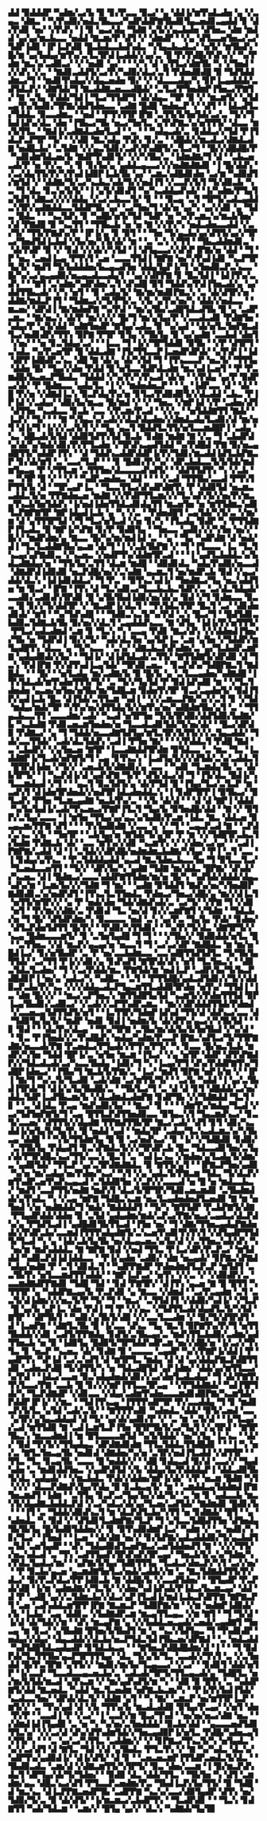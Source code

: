 ▟▟▝▉▟▟▟▛▝▚▟▆▞▃▞▙▝▉▝▊▞▛▃▃▝▉▃▞▝▄▝▟▟▐▞▆▜▚▟▃▟▅▝▄▝▞▃▄▃▝▟▇▃▝▝▚▜▚▟▉▞▅▟▃▜▙▃▃▞▚▟▛▟▟▛▇▜▙▟▊▜▄▃▅▟▊▃▄▟▟▝▊▝▟▞▛▟▊▝▅▞▝▞▛▟▚▝▐▝▉▝▄▃▞▟▄▝▜▟▇▝▄▜▞▞▄▃▙▟▅▝▟▜▅▃▝▟▆▝▆▟▟▝▄▞▄▞▆▃▙▃▃▝▅▟▟▝▇▃▆▞▛▝▟▜▝▞▝▟▆▟▛▝▝▞▄▝▟▜▃▃▅▜▅▃▞▃▞▜▟▛▐▟▉▝▐▛▐▃▛▟▉▝█▃▙▟▃▃▙▟▚▟▃▝▚▜▄▃▙▃▟▃▞▝▅▜▞▝▆▜▙▟▚▝█▞▆▝▄▞▙▟▄▞▆▜▚▞▃▜▃▜▛▟▐▃▟▟▞▞▄▞▃▝█▝▛▞▛▟█▞▛▟▚▞▞▝▚▞▛▟▆▝▆▃▚▞▃▟▉▃▞▝▞▝▅▟▊▝▄▞▝▝▝▞▚▝▟▝▄▜▜▃▞▟▆▜▙▝▚▝▞▜▅▟▝▞▞▟▚▝▞▃▝▝▇▟▊▃▟▟▜▞▃▞▛▞▚▟▉▞▟▃▞▃▜▝▛▟▅▟▉▟█▝▉▝▜▟▜▟▟▟▆▃▞▜▝▝▆▟▊▜▚▟▄▞▞▟▄▃▅▟▅▝▉▞▝▞▝▟▃▃▃▟▄▞▚▝▊▛▐▃▄▟▟▟▞▃▟▜▟▃▛▞▝▟▇▜▟▞▜▝▇▃▟▟▇▃▅▃▃▟█▟▞▝▃▜▃▞▛▜▅▟▆▛▐▜▅▃▞▛▇▜▞▝▇▝▃▜▄▝▛▟▟▞▜▟▐▝▜▃▞▜▜▟▛▜▝▟▞▟▄▃▝▜▛▝▉▝▞▝▆▃▆▜▞▝▄▜▟▃▄▜▚▞▙▟▊▞▜▛▇▞▟▟▜▟▅▃▃▝▃▟▇▝█▟█▝▅▟▅▃▛▝▞▝▟▜▝▝▐▟▃▟▜▃▞▜▟▟▃▝▉▃▃▟▆▃▝▝▅▟▝▝▛▜▚▜▜▛▐▛▇▝▃▜▜▞▙▜▅▜▟▞▃▞▃▝▜▞▞▜▙▟▐▟▚▞▟▃▝▟▅▝▐▜▙▃▞▜▙▝▅▃▞▜▅▜▃▝▄▜▚▛▇▃▚▞▅▜▜▜▞▝▟▃▃▝▆▞▙▜▜▃▝▝▇▟▐▞▃▟▇▟▃▟▅▜▃▟▝▝▃▝▝▝▚▟▄▃▟▞▃▝▊▟▟▃▞▞▜▟▝▛▐▜▟▃▛▃▛▜▛▝▜▞▝▝▞▟▉▝▇▃▚▟▄▝▛▟▚▝▊▞▃▝▝▟█▟▞▞▆▃▟▃▞▟▇▟▃▟▇▝▅▟█▃▙▞▝▃▜▟▇▝▞▞▄▃▜▟▊▞▃▟▚▜▚▟█▜▞▃▜▃▞▜▝▝█▞▞▟█▟█▞▛▝▚▟▊▟▆▜▟▃▅▞▙▝▇▟▛▜▚▟▊▜▞▝▞▞▚▜▙▞▃▝▐▟▆▟▇▞▜▝▟▝▝▃▙▃▅▃▟▞▛▝▅▝▛▞▃▝▚▝▊▝▊▞▙▞▄▝▄▟▟▃▄▃▃▞▞▞▅▟▇▟▇▟▊▝▐▝█▞▟▟▚▝▞▃▞▟▄▜▜▞▛▞▚▜▚▟▐▟▉▛▐▃▙▜▙▝▄▞▝▃▆▃▚▟█▟▊▟▅▝▃▞▆▝▚▟▉▟▜▞▆▜▟▝▞▝▟▟▇▞▜▞▃▞▚▃▙▃▚▟▞▜▞▞▅▟▐▜▝▞▃▃▛▞▙▜▝▜▞▟▉▃▙▝▚▃▝▜▝▟▃▝▊▃▚▞▙▜▞▝▐▝▄▜▞▟▊▟▜▝▚▞▚▃▟▟▄▟▚▟▞▝▐▞▚▟▆▞▛▜▄▜▄▜▟▜▝▟▇▃▞▞▞▞▟▟▄▝▞▃▞▃▙▃▃▜▞▝▊▝▝▝▉▃▄▝▃▜▝▜▛▜▞▃▟▃▄▟▟▃▚▜▛▞▄▟▇▟▟▃▃▜▟▟▛▜▙▝▄▞▝▃▞▜▅▞▜▝▟▞▅▝▄▞▚▝▄▞▞▟▊▝▄▝▜▟▃▝█▟▃▝▝▝▚▃▜▟▚▝▊▝▚▟█▞▅▜▞▜▟▝▜▟▛▝▅▝▚▞▛▃▆▃▚▞▆▃▙▜▅▞▞▟▝▛▇▟█▝▉▝▚▃▜▜▝▝▜▜▙▃▙▝▅▝▅▝▇▝▞▞▛▞▚▝▅▟▃▟▅▃▃▟▟▝▞▃▞▜▞▝▜▜▞▛▇▟▚▞▛▝▐▛▐▞▄▝▊▝▉▜▝▝▝▜▅▝▜▞▄▃▙▞▄▞▟▜▜▞▄▞▞▜▛▃▞▜▅▟▜▟▐▃▙▟▝▞▙▞▅▞▚▜▞▟▞▝▆▝▝▃▝▃▚▝▞▜▜▝▝▜▙▃▟▟▆▟▊▃▝▝▟▞▛▟▛▝▉▝▞▝▊▟▝▞▞▟▞▞▚▜▟▝▐▝▟▜▄▃▃▞▞▟▚▛▐▛▇▞▅▝▟▟▝▝▜▝▛▝▅▃▝▃▅▟▐▃▄▝▛▜▚▜▝▃▅▝▃▃▃▜▜▟▐▝▇▛▇▝▅▞▚▜▚▟▐▟▊▝▚▃▛▜▛▜▄▜▞▝▆▟▜▝▜▞▙▟▟▟▅▞▙▃▄▃▟▜▅▝▟▟▄▜▄▛▐▞▜▝▄▜▅▟▉▃▛▃▚▃▃▝█▞▚▞▃▞▄▃▄▟▉▞▅▃▄▃▟▃▃▟▄▜▝▝▄▞▞▟▛▛▇▝▊▝█▃▜▟▐▝▐▟▐▜▚▞▃▟▚▝▝▝▇▜▝▃▚▟▆▞▚▟▛▟▅▞▃▜▝▟▚▟█▝▉▜▝▜▟▟▚▞▛▟▐▜▅▃▟▞▄▝▄▞▟▟▜▜▙▃▟▞▝▞▚▝▅▜▝▝▉▝▃▟▄▜▞▝▇▞▆▞▆▟▊▛▇▃▚▝▃▝▟▞▟▜▛▞▅▝▟▟▇▞▆▟▃▛▐▜▝▝▜▟▆▃▞▞▜▞▛▜▞▃▝▞▙▝▄▜▚▞▅▞▚▝▟▟▞▞▅▟▃▃▝▝▆▃▅▞▝▟▛▟▐▝▇▞▆▟▅▛▇▝▚▞▛▟▝▝▆▞▄▜▙▞▃▟█▜▟▃▟▜▙▝█▝▄▝▃▟▛▃▆▃▝▝▇▞▅▃▚▝▟▞▛▝▆▞▞▞▞▝█▞▜▝▆▞▄▜▄▞▛▝▞▃▃▟▃▟▊▝▛▟▇▜▅▝▚▟▄▞▛▝▄▜▞▟▟▝▚▟▇▜▅▟▛▝▇▜▄▞▃▟▃▝▉▝▚▞▄▟▝▝▟▞▅▜▃▜▅▛▇▃▟▜▃▞▅▟▊▟▛▞▜▜▚▝▉▛▇▝▛▜▛▝▊▜▄▝▞▜▙▜▄▝▉▝▄▞▄▟▇▝▃▃▙▟▝▟▅▜▝▞▅▞▝▝▅▝▊▃▜▟▄▞▃▞▝▝▐▃▃▝▜▝▐▞▞▜▛▜▟▟▊▝▉▜▙▝▝▞▛▝▟▜▛▜▝▃▚▟▃▝▚▞▛▃▅▜▛▝█▝▟▟▃▟▇▝▐▜▞▜▜▃▃▛▐▃▅▟▛▟▛▟▞▝▄▜▚▛▐▝▐▟▝▟▛▛▐▟█▟▛▃▚▃▝▟█▝▇▝▟▞▄▝▟▞▚▜▟▝▜▝▐▜▚▃▃▃▛▝▅▃▜▞▝▜▜▜▄▝▟▟▅▝█▞▝▜▄▞▞▟▅▝▛▟▟▝█▝▅▜▃▃▜▟▛▟▃▟▆▝▆▃▚▟▐▃▅▜▝▝▛▝▛▃▆▟█▞▙▃▅▃▛▜▙▟▃▝▜▟▟▟▝▞▚▞▛▞▚▜▚▃▟▝▟▞▅▝▝▞▛▟▄▝▄▞▛▝▉▟▛▃▞▟▞▝▛▝█▟▆▃▃▝▄▟▄▜▃▝▐▝▞▝▆▟▅▟▅▃▛▝▝▝▄▝▐▟▛▃▃▝▟▝▝▟▞▝█▝▛▞▅▝▞▟▇▟▐▃▚▝▉▃▛▟▄▜▚▞▅▝▊▜▃▞▛▟▉▟▉▜▞▞▟▃▟▟▝▃▙▃▝▛▐▛▐▟▝▞▃▟▄▞▝▟▉▞▙▞▆▃▄▝█▞▆▟▝▞▝▞▝▜▅▃▝▞▆▛▐▟▝▞▛▝▃▟▅▞▟▜▝▟▜▜▅▝▚▃▟▃▃▝▊▃▙▝▃▃▝▞▛▃▆▞▛▃▟▝▝▞▞▃▝▝▅▜▟▟▇▜▜▝▇▟▞▝▐▃▛▞▝▜▞▝▝▝▇▝▚▜▄▃▚▞▃▟▞▞▟▃▛▟▄▟▅▞▞▟▆▟▃▟▄▜▃▟▊▞▟▝▆▞▅▜▝▟▐▞▜▝▐▞▞▞▃▞▙▜▝▞▝▜▄▝▄▃▜▝█▟▟▜▃▜▜▞▅▜▃▃▆▟█▛▐▝▃▟▄▝▚▃▝▟█▃▟▞▙▜▟▝▟▟▉▜▟▜▚▜▟▝▉▃▙▝▊▟▇▝▆▟▇▝▇▝▞▃▝▜▝▃▙▟▛▟▚▞▟▞▚▞▆▟▞▟▊▞▛▞▛▜▃▟▅▝▞▜▛▟▚▃▄▟▜▟▟▝▚▞▛▟█▟▝▛▇▝▉▞▅▃▄▟█▜▜▞▚▟▟▛▐▜▚▝▝▟▝▜▟▟▚▃▟▟▛▟▟▛▐▞▛▞▜▟▊▞▆▃▟▟▐▟▜▃▙▛▇▃▛▝▊▞▟▞▆▜▝▃▝▃▃▞▜▃▛▝▝▝▊▝█▟▊▞▛▞▚▞▝▟▛▃▙▟▃▃▜▞▙▜▟▞▆▟▆▜▄▃▄▝▛▝▞▜▜▃▆▝▃▜▜▜▅▞▟▃▃▃▃▟▚▟▜▞▝▝▟▟▜▜▟▜▚▝▚▝▞▃▙▝▃▝▚▜▛▝█▝▞▝▝▞▝▝▚▟▛▃▅▟▅▃▝▟▟▝▝▝▝▞▃▟▝▜▜▜▙▞▃▃▟▝▛▜▚▜▛▜▜▞▙▝▟▝▝▜▛▃▄▛▐▃▝▝▜▃▃▜▜▃▞▟▚▟▛▟▇▜▚▝▛▝▟▟▉▜▟▝▅▃▆▃▃▟▟▃▜▞▅▝▛▛▇▟▅▃▅▝▆▟▇▝▞▞▛▟▛▜▜▃▆▞▞▞▜▃▚▟▚▜▞▞▅▞▛▞▆▃▄▜▚▃▙▜▅▜▟▟▚▝▐▞▅▟▐▟▅▜▜▟▃▟▊▟▄▜▜▝▆▃▅▜▅▝▅▝▆▜▜▟▆▃▚▟▊▜▃▛▇▛▇▜▛▝▇▛▐▟▄▟▐▃▙▝▄▝▚▝▞▃▝▝▛▟▅▟█▜▝▃▄▜▟▞▚▜▞▃▝▞▆▞▆▝▟▝▄▜▜▜▛▜▟▝▞▜▝▜▃▞▅▜▃▟▝▞▅▝▊▞▚▝▐▜▃▟▄▝▉▟▛▝▚▝▛▜▜▟▇▛▐▜▃▟▃▝█▝▇▛▐▞▚▛▇▝▊▞▛▝▉▟▉▜▄▝▝▜▅▃▃▝▄▟▊▞▞▞▚▜▅▝▅▞▞▝█▞▞▝▆▟▛▟▆▞▄▝▇▃▃▝█▞▚▞▆▞▆▟▐▟▝▃▝▝▄▝▝▜▄▝▚▟▛▟▇▝▟▝▅▟▞▟▐▝▜▃▜▃▟▟▇▜▙▞▄▃▆▝▟▞▜▝▐▝▞▃▙▜▙▛▇▝▞▝▜▝▐▜▃▃▃▝▐▃▝▜▃▜▚▃▄▞▄▛▇▟▊▃▝▞▚▃▅▃▝▞▅▟▛▜▚▞▟▟▆▜▛▃▟▝▝▝▐▝▄▟▜▃▙▟▟▃▚▞▙▟▃▟▇▟▄▞▅▝▝▜▜▞▙▞▃▜▜▝▟▃▆▝▆▟█▝▝▟▉▟▊▟▃▝▚▟▄▜▚▟▉▞▅▃▃▟▝▟▇▟▛▟▐▟▉▟▉▝▅▃▛▟█▞▅▞▞▃▚▟▇▝▄▃▆▃▜▝▅▞▆▟▛▃▙▝▉▟▝▞▄▃▞▟▟▞▟▃▚▝▐▟▐▟▊▟▟▃▞▝▜▝▛▃▝▝▉▜▚▃▚▟▐▞▝▜▅▟▇▃▞▜▄▝▅▃▚▟▟▜▅▝▆▝▉▃▞▝▐▛▇▝▐▜▚▝▟▝▜▃▚▟▊▃▞▜▃▃▙▃▙▃▜▟▛▞▃▝▃▞▟▃▜▟▄▟▞▃▃▟▊▞▃▟▊▟▚▜▛▟▊▝█▝▄▜▙▜▙▟▐▟▉▞▅▞▟▞▄▝▉▟▝▞▜▝▊▟▆▃▃▝▉▃▃▝█▝▊▞▞▜▞▟▟▜▛▝▞▝▇▃▟▛▐▞▟▃▜▝▝▜▚▜▟▃▜▜▛▝█▃▜▝▃▞▝▟▊▟▅▟▊▟▞▝▆▜▝▝▚▞▜▟▚▟█▝▝▝▜▟▉▃▚▃▜▞▚▞▛▟▝▃▚▝█▃▞▜▝▝█▟▜▟▊▃▙▟▉▃▜▟▇▃▙▜▙▝▉▞▅▞▞▟▃▜▝▃▄▟▟▟▚▃▃▝▇▝▟▜▄▝▐▟▐▞▛▞▅▜▜▜▞▝▛▜▃▞▄▟▃▟▆▟▝▃▆▝▊▝▜▃▚▝▚▝▃▃▄▝▛▟▊▝▇▃▞▟▚▝▞▞▟▟▅▟▐▜▅▞▞▜▙▝▅▝▜▟▛▟▐▝▉▞▞▜▞▝▚▟▞▟▃▜▅▝▄▞▙▛▐▃▝▃▆▝▄▜▅▝▞▜▟▟▛▞▆▜▄▟█▜▚▝▟▃▃▝▄▝▜▞▚▃▃▝▝▃▚▞▝▟▇▃▙▃▛▟▚▟▆▞▃▝▄▞▜▃▙▟▛▃▆▛▇▝▄▟▄▟▉▟▞▞▙▞▝▝▜▟▐▞▝▟▐▟▜▟▃▟▞▃▜▜▞▝▇▜▜▟▇▜▞▟▛▟▉▝▟▝▜▃▚▝▛▟▐▛▇▝▛▞▟▜▚▟▐▃▄▜▟▞▝▜▛▟▊▃▅▃▝▝▊▃▛▟▚▞▜▟█▛▇▃▜▝▇▟█▟▃▝▝▝█▞▝▝▅▜▃▟▄▝▆▞▃▟▇▞▙▝▉▝█▞▙▝▄▝▃▜▃▃▄▟▅▞▚▟▇▟█▝▐▜▚▜▟▃▟▞▆▜▚▟▅▜▜▜▞▜▞▝▃▝▜▞▞▜▄▜▟▝▛▝▉▟▐▟▚▟▉▝▆▝▝▞▜▃▜▟▅▟▅▝▄▃▅▞▅▜▅▞▅▜▙▞▆▞▜▟█▃▆▝▉▟▅▜▚▜▛▝▊▃▞▃▄▟▅▜▞▝▉▟▐▜▛▞▄▟▐▃▙▝█▃▝▟▐▜▟▞▃▜▜▃▆▝▚▟▐▝▝▞▞▃▆▃▃▛▇▞▚▞▞▃▜▝▊▝▞▜▟▝▆▟▄▞▆▟▞▜▛▝▚▜▚▞▅▞▟▜▜▟▄▜▞▞▆▜▚▞▅▞▚▟█▟▆▜▙▞▄▜▝▃▝▝▜▜▄▃▙▃▃▜▜▝▃▃▃▟▆▞▃▟▞▝▚▃▟▝▅▜▛▜▅▝▜▞▙▜▛▟▉▞▟▟▜▟▉▞▙▟▇▞▙▝▚▃▙▟▇▝▛▟▊▃▅▃▆▜▅▟▅▞▅▝▜▃▃▟▃▟▊▜▟▞▜▞▅▞▟▞▝▝█▃▞▟▛▟▉▝▛▟▇▃▞▝▄▝▜▝▜▟▟▞▅▃▃▟▇▜▟▜▄▞▆▜▃▜▛▞▙▜▜▞▞▞▃▜▄▃▟▟▞▝▜▟▞▃▃▜▜▟▞▝▃▟▞▟▃▜▟▟▚▝▃▟▐▝▛▜▅▝▇▞▝▝▝▞▛▟▟▃▜▝▛▟█▝▇▟▝▃▝▃▙▟▛▞▝▞▄▜▅▃▅▝▇▜▛▝▐▃▃▟▇▟▟▜▛▟▆▝▉▜▟▃▃▝▃▝▆▃▝▜▃▝▐▃▟▟▇▛▐▞▜▃▟▞▅▛▇▜▞▜▝▃▄▝▊▜▚▃▚▝▐▃▟▜▄▜▞▞▞▟▜▟▞▃▚▞▃▟▟▃▜▝█▜▛▟▐▟▅▝▞▜▞▞▝▃▅▃▙▜▞▟▇▟▊▞▄▝▃▃▝▝▚▟▊▝▜▃▆▟▄▜▙▝▃▝▟▞▙▜▛▜▞▝▐▝▚▃▛▟▐▞▟▝▄▟▚▛▇▝▜▞▛▝▟▜▞▟▃▞▟▝▜▝▐▜▞▟▃▝█▟▐▞▚▜▃▃▆▟▄▟▝▞▜▝▝▝▄▃▜▝▉▃▜▟▜▞▄▝▟▞▛▜▟▝█▝▐▜▄▞▜▃▞▃▜▃▛▝▆▝▃▟▚▜▝▟▐▟▅▜▛▟▅▟▞▞▅▟▜▛▐▟▃▟▅▟▟▃▚▝▐▝▊▟▛▜▛▛▐▝▉▜▙▃▞▝▉▜▃▟▚▝▛▜▅▝▜▃▆▃▄▟▇▝▅▃▙▜▚▞▃▝▝▞▙▝▟▞▟▝▝▝▟▝▟▝▇▛▐▝▟▟▟▝▚▞▙▞▙▟▐▞▃▟▞▜▚▃▅▃▞▛▇▛▐▜▃▜▝▜▄▞▙▝▉▜▅▟█▞▟▟▝▝▇▝▞▝▉▜▛▞▃▜▄▞▃▃▃▝▐▝▆▜▅▝▜▜▄▞▄▞▄▃▚▞▙▟▉▞▛▃▆▝▐▟▃▝▇▃▝▟▟▃▅▝▉▃▄▃▆▞▛▛▇▝▟▜▝▝▝▝▛▞▙▟▉▟▇▝▞▃▃▝▄▝▞▝▜▝▝▃▄▃▛▃▟▝▇▝▝▃▛▟▞▃▚▃▝▞▙▝▝▜▅▜▛▝▝▃▙▜▄▞▅▝▇▜▟▞▜▞▄▜▛▝▛▝▆▝▞▞▜▟█▜▛▃▙▃▜▞▙▟▆▝▛▟▇▃▙▝▟▞▝▃▃▝▆▜▚▞▞▟▊▝▚▃▆▜▚▝▞▝▞▟▅▞▃▞▄▞▝▝▃▟▐▛▇▛▇▞▃▟▟▝▟▝▐▝▃▜▟▞▞▟▛▟█▞▅▟▆▟▆▃▙▟▇▞▚▜▄▞▝▛▐▝▃▜▝▃▃▝▐▝▊▟▄▞▄▜▚▃▝▝▛▃▜▟▟▟▄▟▟▝▄▃▟▝▇▃▜▟▅▃▙▃▃▜▅▝▜▝▉▜▃▃▜▃▞▝▜▃▅▟▃▃▅▜▜▝▝▜▞▞▝▟▛▞▙▞▚▝▄▟▇▝▜▟▇▝▆▞▟▟▃▝█▛▇▞▝▟▚▟▞▞▚▃▅▃▝▟▐▝█▟▆▃▞▃▃▃▚▟▟▛▇▜▜▟▆▞▆▞▅▝█▞▚▝▚▟▜▟▞▟▟▟▞▟▄▃▚▟▚▞▆▝▐▃▆▞▙▞▞▞▜▟▇▝▜▝▆▞▝▝▄▟▇▝▉▜▟▟▜▝▇▟▚▞▅▞▚▜▅▟▉▛▇▟▉▟▊▃▚▞▅▟▛▟▜▝▐▜▚▃▜▃▜▜▅▟▃▝▛▟▅▃▞▜▅▃▞▟█▞▄▝▆▞▞▟▐▃▜▝▅▜▜▞▆▜▛▞▞▝▄▝▛▝▅▟▞▟▅▝▜▟▞▟▇▟▚▟▞▃▝▃▞▜▞▝▞▛▇▝▜▝▞▟▊▝▅▜▝▝▛▞▆▞▞▟▇▞▃▝▛▟▊▟▝▜▃▝▅▞▟▝▊▞▞▃▆▛▇▜▝▞▜▟▆▝▝▜▟▃▙▞▅▝▜▝█▞▝▟▜▟▛▟▆▞▚▝▉▃▃▃▃▝▅▟▝▃▚▝▄▞▛▃▝▜▄▜▄▝▛▟▞▝▊▟▅▞▝▟▜▃▛▟▅▜▟▜▜▝█▞▛▞▝▝▛▟▉▞▚▜▜▟▊▞▝▝▚▞▛▞▜▞▟▃▝▟▇▜▛▜▞▞▚▃▄▝█▟▆▃▃▃▆▜▞▝▊▝▃▜▅▜▄▟█▝▜▝▜▝▝▝▞▜▙▞▞▝▉▟▉▟▟▞▅▜▃▝█▝▝▃▜▜▅▃▝▞▟▝▆▃▛▞▄▃▄▞▅▝▅▃▃▜▝▜▝▃▞▃▞▟▛▝▇▟█▟▃▝▆▝▆▞▅▝█▟▐▃▞▝▊▞▅▜▙▟▛▝▃▝▛▝▅▞▃▃▙▟▆▃▃▝▃▃▚▟█▜▜▟▜▟▜▃▝▜▞▜▙▜▄▜▜▟▞▝▃▞▜▜▝▛▐▞▞▟▊▞▄▝▊▟▚▟▜▝▇▜▛▟▞▟▚▝▅▜▝▜▃▜▅▃▚▝▝▟▉▃▜▟▃▜▃▟▅▞▝▜▝▞▃▞▛▟▟▞▆▃▝▛▇▜▟▞▆▝▅▟▐▃▛▝▃▟▛▞▙▞▜▞▙▃▛▟█▟▊▛▐▝▅▞▄▝▄▟▃▞▚▝▚▟█▃▝▝▃▜▝▝▛▜▜▟█▞▄▟▃▟▜▟▊▞▞▜▞▞▟▟▉▃▛▃▙▞▛▞▚▃▝▞▞▞▟▟▄▃▟▃▛▜▄▃▆▜▜▃▟▟▉▜▛▟▅▝▅▜▚▞▝▜▜▟▐▝▐▃▝▟▆▝█▞▞▞▝▝▆▃▞▃▛▜▅▃▚▝▇▜▜▟█▜▄▜▟▝▚▃▆▜▞▞▛▟▅▜▜▜▟▝▉▛▐▃▄▜▙▟▊▞▃▟▉▃▞▝▞▃▟▞▞▃▛▜▚▟▛▃▆▃▝▝▆▞▞▟▛▟▟▟▜▜▟▞▛▟▅▟▝▞▃▃▅▃▄▜▟▜▜▟▜▞▅▜▝▝▐▃▜▜▛▞▜▟▅▛▐▟▚▟▝▜▜▞▟▝▟▟▚▃▞▃▃▝▟▝▜▟▉▜▄▜▄▜▞▝▆▟▛▝▅▟▊▝▉▟▐▝▅▟▆▞▙▝▟▞▟▜▚▞▄▃▞▞▚▜▙▜▟▝▝▝▊▝▉▟▝▝▝▟▄▜▚▞▟▃▄▝▝▜▚▞▜▛▇▝▃▜▙▞▆▞▟▞▙▞▙▜▅▜▙▟▝▞▚▞▟▝▝▝▊▃▝▛▐▜▅▟▞▞▃▜▚▟█▟▚▝▅▟▄▞▚▟▆▞▛▃▃▛▐▛▇▃▚▟▜▃▞▜▞▜▜▛▇▟▇▞▅▃▃▟▞▛▇▝▛▃▅▟▃▞▛▜▄▟▞▞▛▜▚▞▛▜▞▝▚▝▊▃▃▝█▞▅▃▜▃▙▝▆▟▛▞▚▜▅▝▜▟▟▝█▛▐▞▃▝▅▜▅▝▆▃▆▝▐▜▃▞▝▞▄▝▅▜▛▝▟▟▛▝▟▜▚▛▇▟▛▞▞▜▟▃▟▃▟▞▃▞▚▃▃▜▙▟▄▝▐▟▊▞▜▝▚▝▐▃▄▞▛▜▝▟▚▞▛▟▟▛▇▜▚▞▜▟█▛▐▟▅▃▞▝▐▜▙▞▜▝▇▃▙▜▞▛▇▞▃▝▐▃▞▝▆▟▜▝▉▛▇▝▅▛▐▞▆▝▞▝▐▛▐▝▇▞▜▝▚▞▃▜▞▜▃▟▉▝▃▟▞▟▇▝▃▞▆▜▜▞▜▞▝▝▃▞▙▝▚▟▟▝▐▝▄▞▃▜▙▟▐▜▛▟▞▜▝▟▐▞▄▜▄▜▙▟█▞▃▝▝▜▙▜▃▞▜▝▃▝▟▝▟▝▊▜▝▟█▟▟▞▃▞▅▞▟▟▃▜▟▛▐▃▟▜▙▃▆▞▙▝▞▟▃▟▆▟▃▟▅▛▇▝▊▟▛▜▙▝▞▞▜▟▇▟▟▝▜▃▜▝▊▝▝▃▝▟▐▟▃▝▛▃▄▝▆▟▚▟▉▞▙▞▝▝▇▃▞▝▊▝▝▝▝▟▆▜▚▞▆▟▄▞▜▃▟▝▞▃▞▜▟▜▅▛▇▜▞▜▝▃▄▝█▜▜▃▛▟▜▜▅▟▉▃▃▝▉▜▄▃▚▜▝▜▄▃▆▟▚▃▞▝▊▃▜▞▃▃▅▞▝▟▜▜▜▞▞▟▄▟▇▝▛▛▇▟▜▜▙▜▛▝▇▃▞▃▟▞▝▟▜▝▊▜▝▟▊▞▚▃▟▟▐▞▅▜▄▜▞▜▄▜▚▝█▝▅▟▟▝▄▟▝▝▆▟▄▜▛▝▃▟▄▞▜▃▚▃▟▃▆▃▚▞▚▜▙▃▄▝▟▟█▝▝▝▚▜▞▜▜▟▆▜▄▝█▝▉▝▃▞▅▟▚▃▞▝▊▝▐▞▝▞▜▟█▟▉▝▊▟▉▞▝▃▜▜▙▜▄▝▛▟▄▟▜▝▊▃▚▛▇▟▃▜▞▞▞▜▛▟▛▃▙▝█▃▝▜▟▃▃▟▊▜▅▞▃▜▄▞▟▞▛▜▛▟█▃▚▃▞▜▜▞▃▃▚▝█▃▜▝▃▝▚▟▐▃▚▃▝▞▆▟▅▞▄▜▃▟▄▜▞▟▆▞▃▝▄▟▉▜▟▞▝▜▜▃▛▝▄▞▃▜▛▟▇▟▇▟▃▝▉▝▇▜▜▞▄▜▝▝▐▛▇▃▛▜▅▞▄▟▉▝▚▞▅▝▆▞▃▟▄▞▅▞▛▟▅▞▚▃▞▝▚▜▝▞▄▝▄▟▃▜▞▛▇▃▆▝▜▟▃▝▜▞▟▃▛▞▆▜▚▟▛▃▅▜▚▟▚▃▄▃▟▝▃▜▟▟▉▜▅▝▞▃▛▞▞▃▃▃▟▝▅▝█▝▅▝▆▟▃▃▙▃▞▝▆▟▜▝▃▃▛▜▜▞▅▟▇▝▆▟▚▜▝▟▃▞▙▜▛▜▛▞▜▟▊▃▅▃▆▟▊▝▃▜▙▟▆▟▟▞▄▜▚▟▃▝▚▝▞▃▄▝▆▛▇▝▜▟█▃▚▃▆▝▅▃▜▃▄▟▅▟▅▟▜▃▅▟▉▝▇▝▆▝▅▜▅▟▝▞▅▝▅▟▇▟▟▞▜▝▆▟▞▝▇▟▟▟▟▜▝▝▜▞▚▝▇▜▜▟▛▝▛▃▙▛▇▜▞▟▇▝▛▜▄▟▛▟▟▞▟▟▅▝▉▝▃▜▟▝▄▟▄▟▆▞▆▟▞▃▛▃▞▛▇▞▅▃▞▃▄▟▃▞▟▃▛▟▚▞▄▝▛▜▟▜▃▟▐▝▄▟█▟▊▜▙▜▜▃▟▝▐▜▅▝▅▞▝▜▝▟▇▞▜▜▅▃▄▟▄▛▇▟▅▟▞▞▛▟▛▃▙▞▃▃▆▟▐▜▜▜▚▟▄▟▇▜▞▃▚▃▅▜▚▟▊▜▚▜▚▜▝▞▟▜▄▟▛▜▜▟▜▞▜▃▟▝▚▝▄▝▐▟▞▃▙▜▄▜▙▝▅▞▟▃▄▃▅▃▚▞▙▞▟▝▞▃▜▜▅▃▚▟▞▟▚▝▚▝▅▞▆▝▆▟▚▟▟▟▃▝▇▝▇▛▇▝▉▟▝▞▅▟▝▜▜▃▝▛▐▃▞▟▛▞▛▃▛▃▞▝▆▜▟▟▟▝▚▟▉▃▛▟▐▟▐▟▟▃▃▝▝▛▐▞▄▟▅▝▃▟▉▞▝▟▆▝▅▃▄▟▞▝▊▛▇▃▚▛▇▟▚▟▄▞▅▟▇▝▛▝▃▜▝▟▊▟▃▜▝▝▚▟▛▛▇▟▛▝▛▟▅▟▆▟▜▃▛▃▛▝▆▜▟▜▝▃▃▜▙▜▚▝▅▜▃▃▆▟▜▜▚▟▟▞▝▝▇▛▐▃▛▃▞▝▅▜▚▝▞▞▃▝▞▝▞▟▉▟▛▞▃▝▃▃▆▟▇▟▛▛▇▟▊▝▜▟█▝▜▟▝▝▊▟▝▛▇▜▛▞▝▟▐▜▚▝▄▃▅▝▇▝█▝█▜▜▝▚▜▜▜▛▝▄▝▚▟▟▛▇▃▄▞▙▝▛▃▛▟▊▝▄▝▇▃▃▝▞▟▆▟▝▝▃▞▛▃▄▟▆▝▃▜▝▃▃▜▞▟▐▟▆▞▞▞▅▃▜▞▛▝▜▞▝▜▝▝▆▃▞▝▃▜▜▟▐▜▝▞▟▟▉▞▚▟▐▞▝▞▜▃▛▝█▝▄▞▙▝▄▛▐▃▝▟▅▝▛▟▐▝▜▝▛▝▞▞▄▃▝▞▜▟▜▜▃▟▞▟▄▟▜▃▜▞▚▜▟▝▇▜▛▝▝▟▛▜▙▜▝▝▚▟▊▞▄▜▙▜▞▟▉▝▞▞▃▃▜▃▃▟▆▝▞▝▉▞▜▞▟▜▛▟▜▝▟▝▐▃▅▛▇▝▝▟▇▜▃▜▙▝█▝▐▞▃▃▝▟▚▃▝▜▄▝▇▃▜▝▉▛▇▜▚▞▛▞▜▝▅▜▜▜▙▟▟▞▞▟▊▝▃▟▜▞▛▛▇▟▄▝▊▟▜▞▃▜▙▃▄▞▃▝▆▟▚▜▜▃▙▟▉▞▃▟▆▞▄▟▜▜▅▃▙▝▅▝▉▝▐▟▉▜▄▝█▟▉▜▞▜▛▜▟▟▚▟▛▃▆▝▅▞▞▟█▞▅▝▐▞▃▞▞▜▚▜▃▝▊▝▅▃▛▝▚▃▅▃▝▟▞▝▊▟▇▝▉▝▃▃▃▃▝▃▄▟▛▝▚▞▞▛▇▛▐▞▟▟▐▝▛▝▄▟▛▜▚▝▚▛▐▟▝▃▞▃▚▟▜▝▟▝▆▜▛▜▃▝▆▟▄▝▟▝▟▝▄▞▟▟▄▛▇▃▛▟█▜▜▟▉▝▃▟▅▃▛▟█▝▜▞▟▜▜▞▚▝▅▝▜▟▃▟█▜▟▝▄▛▐▟▆▞▝▟▟▞▄▞▆▜▜▃▃▞▚▞▛▟▝▝▐▟▃▞▃▃▅▝▉▃▚▟▄▟▅▟▞▟▊▞▞▃▞▟▅▜▃▟▃▟▄▞▝▜▝▟▞▛▇▜▚▜▚▜▃▃▞▛▇▝▃▃▙▝█▝▊▞▞▞▆▛▐▜▜▃▃▜▛▃▄▝▝▞▛▜▟▟▇▟▞▝▚▟▐▜▛▜▟▞▚▝▜▃▛▟▇▟▛▝▞▟▊▃▃▝▞▟▄▞▃▟▆▜▚▟▅▃▃▃▆▟▊▟▉▛▇▞▚▃▆▜▟▞▛▟▟▛▐▛▐▞▝▞▆▃▝▝▜▟▐▜▚▃▄▝▐▜▜▜▚▟▛▜▛▝▛▞▃▃▟▟▄▝▜▝▊▝▆▟▊▃▛▞▙▜▃▝▄▜▟▝▃▟▞▃▜▞▝▝▇▜▜▜▚▟▊▝▚▟▅▟▃▝▟▟▞▝▉▜▞▃▅▟▝▃▃▝▄▜▛▞▄▜▄▃▟▟▄▟▝▟▝▜▞▝▄▞▟▞▄▟▊▞▛▝▞▝▃▝▆▝▃▜▞▟▝▝▐▞▜▃▄▞▞▃▟▝▆▜▜▟▉▝▇▝▃▟▐▃▆▜▃▛▐▜▅▝█▜▛▜▙▜▞▃▞▜▄▜▝▞▄▜▛▟▝▝▇▜▛▜▙▃▚▝▆▃▃▟▆▟▐▝▆▝█▜▃▃▃▃▆▜▟▝▚▞▙▜▟▟▞▝▅▞▚▜▄▝▐▃▚▃▝▝▟▞▞▝▉▟▝▜▚▜▞▞▜▜▄▟▄▃▝▟▛▟▇▟▊▟▆▝▜▜▃▜▟▟▃▜▜▟█▟▊▝▝▝▐▝▚▝▅▞▃▝▇▜▃▜▅▃▄▜▙▝▅▟▊▟▝▟▇▟▅▞▚▞▅▝▃▜▛▞▅▟▐▜▃▟▟▝▞▟▜▜▛▝▝▜▜▃▝▜▃▝▊▃▄▜▙▝▃▃▃▝█▝▅▟▟▞▞▝▝▟█▝▊▟▄▃▟▝▉▞▟▝▃▃▞▞▝▜▄▟▚▟▅▝▃▝▆▟▊▟▟▜▅▃▝▞▄▟▛▟▜▟▝▞▙▝▟▟▄▞▙▞▛▟▟▟▄▛▐▝▟▟▃▟▉▜▙▜▞▟▃▝▄▟▄▟▞▝▝▞▆▃▙▟▃▝▛▟▞▞▟▟▅▞▆▛▐▞▟▞▝▞▛▝▅▃▆▝█▟▇▝▚▜▝▞▞▞▝▟▃▃▛▟▇▟▚▜▄▞▛▟▄▝█▝▊▃▙▃▄▜▞▝▆▝▝▃▆▟▟▃▄▜▟▟▆▟▐▛▇▜▅▃▆▟▜▝▐▟▆▝▝▃▜▜▄▝▊▃▛▃▞▜▄▞▙▞▞▟▞▜▞▝▃▝▆▝▊▝▄▟▃▃▙▝▆▃▚▜▞▟▄▟▇▃▙▟▟▃▛▟▝▞▃▞▚▟▃▞▟▞▄▞▜▃▅▞▃▟▜▟▞▝▇▟▆▟▊▝█▟▊▞▙▝▝▝▐▜▝▃▝▜▟▟▞▟▉▟▚▃▜▝▆▝▟▃▛▟▜▃▙▞▚▜▜▝▅▝▊▟▇▟▞▝█▜▝▝▄▝▚▟▅▟▃▝▚▝▉▟▝▞▝▟▜▟▊▜▃▟▆▛▇▞▜▃▛▝▜▝▄▜▃▃▜▟█▟▜▜▅▝▟▜▅▟▄▜▙▜▙▜▄▝█▞▙▟▉▜▟▟▅▞▞▝▊▝▉▜▚▟▉▟▆▛▐▃▞▝▚▟▆▝▞▝▃▝▅▟▊▞▚▝▊▞▜▃▞▝▐▜▅▟▝▝▐▃▅▝▝▟▞▟▇▝▅▞▞▝▊▞▙▛▇▞▄▟▃▟▟▟▉▞▜▞▄▃▙▟▜▃▜▟▝▃▅▜▄▟▛▝▝▟▚▝▜▟▄▟▉▟▜▃▅▛▇▃▞▃▅▜▟▟▅▟▜▝▇▝▝▞▞▞▜▜▞▞▅▃▚▟▃▟▝▃▝▜▚▝▃▟▜▜▄▟▚▜▛▟▚▟▚▜▛▃▄▞▝▜▅▃▙▜▞▃▚▞▜▟▆▞▚▞▛▟▃▜▄▟▃▞▆▞▝▝▄▛▇▞▙▜▄▞▜▟▉▜▜▜▄▝▜▃▟▃▞▟▅▃▛▞▚▜▝▃▞▞▅▞▝▝▛▝▉▃▙▞▄▃▅▝▄▃▆▟▇▜▅▜▃▞▅▟▞▃▟▟▞▞▆▝▃▝▇▃▜▟▇▟▟▜▜▞▛▞▟▃▞▝▉▞▛▃▛▟▃▞▛▛▐▟▉▃▙▝▇▝▟▟█▞▙▝▞▃▃▟▜▟▅▞▝▝█▜▄▟▛▝▛▃▛▟▞▟█▝▐▞▆▝▄▟▆▟▇▞▞▜▃▜▞▝▞▟▅▞▚▟▐▟▚▟▞▛▐▟▃▞▙▃▆▃▄▞▝▟▟▝▟▝▛▝▃▟█▝▄▞▞▃▜▟▆▃▙▞▞▟▃▞▄▛▐▜▃▟▐▞▆▟▐▃▙▃▛▟▛▛▇▝▇▛▇▃▛▜▝▃▅▝▃▟▚▟▟▃▆▜▛▛▐▛▇▝▇▃▆▃▛▝▜▟▉▛▇▞▆▝▝▞▆▝▅▟▆▛▐▟▉▟▞▞▙▝▐▃▙▞▝▃▄▝▟▟▊▃▝▞▙▟▇▟▛▃▆▝▆▃▄▜▜▃▄▃▝▞▆▝▇▜▝▝▜▝▜▞▟▝▐▞▟▝▟▞▜▟▞▞▆▝▝▟▚▝▆▃▄▛▇▝▄▝▞▞▙▟▟▃▅▃▄▟▞▃▅▟▞▃▄▟▇▜▝▜▅▃▄▝▆▝▊▃▞▝▄▜▙▟▇▝█▜▅▞▙▜▙▟▜▝▆▝▄▝▚▃▚▜▟▜▄▃▝▜▝▜▚▟▊▟▛▝▅▟▄▞▞▟▄▞▝▟▄▃▟▟▞▞▟▃▙▞▅▃▛▜▟▃▜▟▐▜▙▃▅▞▟▛▇▟▝▝▃▝▅▟▃▟▟▝▚▟▜▟█▜▟▃▄▟▄▟▛▝▊▜▟▃▙▃▄▝▝▝▇▜▅▃▛▟█▟█▟▆▞▟▝▐▝▝▝▜▝▉▟▛▟▞▜▃▜▜▜▙▞▄▃▛▜▛▜▜▜▄▞▝▟▃▝▜▞▄▜▞▜▃▝▃▃▟▞▞▜▚▜▝▃▝▞▃▜▅▟▟▝█▞▛▃▜▛▇▝▄▜▜▞▞▝▆▟▊▞▆▞▙▞▜▃▄▃▃▞▝▞▃▞▝▝▊▟▊▜▝▟▟▞▅▜▛▝▐▞▃▃▛▝▜▃▃▟▃▃▄▃▅▃▙▞▃▝▃▟▃▟▞▜▛▜▞▜▜▃▄▃▟▞▄▝▜▟█▜▃▝▅▞▆▞▙▜▟▞▆▃▟▝▄▜▚▃▆▝▞▝▆▞▄▟▚▟▜▞▆▝▚▝▝▟▉▝▉▝█▜▚▝▃▝▚▟▟▛▇▜▞▟▟▝▇▃▅▟▃▝▚▟▟▝▆▃▜▃▅▟▆▝▅▛▇▃▙▃▆▞▚▝▝▛▐▞▛▞▙▟▐▜▟▞▚▃▟▃▃▜▅▞▝▟▛▟▞▟▃▜▞▝▟▟▇▝▄▜▝▝▚▝▇▞▝▃▆▃▛▝▅▞▆▜▜▛▐▃▛▝▆▜▞▞▝▃▝▜▚▞▄▟▝▟▝▞▙▝▜▜▚▞▙▝▆▃▟▃▟▟▉▝▉▜▄▞▛▃▄▞▝▞▅▜▝▟▅▝▛▞▛▝▝▃▃▟▐▝▛▝▞▃▞▝▐▝▃▃▛▞▆▝█▃▞▜▚▟▝▝▅▞▅▞▅▃▞▟▇▝▅▃▝▝▞▟▆▟▐▟▐▜▄▟▉▝▃▝▅▝▚▝▚▞▅▞▃▜▅▟▟▟▞▝▉▃▙▞▟▟▝▝▄▃▃▃▅▟▜▟▊▜▜▃▚▞▝▞▞▃▞▟▝▟▚▞▟▜▚▟▆▜▟▞▞▜▅▃▄▟▉▛▐▞▅▜▃▝▛▟█▞▚▟▅▃▄▜▚▜▜▞▚▝▝▝▃▝▄▞▃▞▚▜▜▃▝▃▟▟▆▞▞▝▞▝▊▛▇▃▞▜▚▃▜▞▚▝▅▜▄▟▃▝▚▞▞▃▞▟▜▝▟▝▇▜▃▝▜▟▝▞▟▝▄▜▙▟▃▝▛▜▃▜▚▝▞▝▇▝▚▞▚▟▃▝▟▃▚▞▚▟▛▜▚▞▄▟▉▟▐▞▝▟▐▞▟▜▞▝▟▝▊▝▝▃▅▃▅▃▆▛▐▜▜▟▛▃▅▟▃▜▞▟▃▝▝▜▙▟▉▃▟▃▝▃▆▞▟▝▞▟▇▃▆▜▜▞▚▜▛▜▞▝▉▃▝▟▅▞▃▃▆▝▐▝▉▞▆▃▛▟▚▟▄▜▝▟▛▜▄▞▟▞▜▞▜▟▅▞▝▝▉▟▉▝▟▃▝▟▟▞▜▜▃▝▝▜▙▜▅▝▚▝▟▜▝▃▆▟▆▞▄▃▝▟█▃▚▃▞▟▜▝▛▜▃▃▛▃▅▟▆▞▛▃▝▜▙▟▐▃▛▞▙▞▜▜▞▝▉▝▜▟█▝▟▝▆▃▚▃▝▟▐▃▛▛▇▃▅▟▛▜▙▝▃▟▛▛▇▝▚▃▚▞▃▃▞▟▉▜▄▟▛▝▟▜▚▝▅▞▜▟▉▞▜▞▃▝▉▝▟▞▟▜▞▝▐▞▆▃▆▃▞▃▙▟▛▜▚▝▝▜▃▟▛▟▊▝▝▝▜▃▚▝▊▟▇▜▜▝▚▟▞▜▟▃▆▝▝▃▆▞▞▝█▜▄▝▄▞▞▝▟▃▚▝▚▟▇▟▞▜▄▜▉
